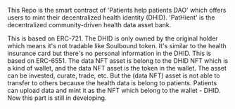 This Repo is the smart contract of 'Patients help patients DAO' which offers users to mint their decentralized health identity (DHID). 
'PatHient' is the decentralized community-driven health data asset bank.

<DHID-contract>
This is based on ERC-721. The DHID is only owned by the original holder which means it's not tradable like Soulbound token. It's similar to the health insurance card but there's no personal information in the DHID. 
  
<ERC6551-data NFT asset>
This is based on ERC-6551. The data NFT asset is belong to the DHID NFT which is a kind of wallet, and the data NFT asset is the token in the wallet. The asset can be invested, curate, trade, etc. But the (data NFT) asset is not able to transfer to others because the health data is belong to patients. Patients can upload data and mint it as the NFT which belong to the wallet - DHID. Now this part is still in developing.
